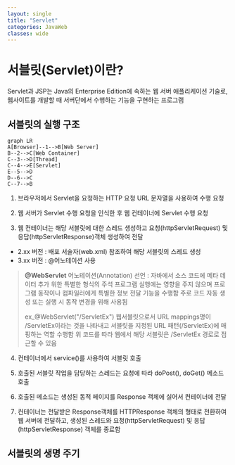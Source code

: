 ```yaml
---
layout: single
title: "Servlet"
categories: JavaWeb
classes: wide
---
```


# 서블릿(Servlet)이란?

Servlet과 JSP는 Java의 Enterprise Edition에 속하는 웹 서버 애플리케이션 기술로, 웹사이트를 개발할 때 서버단에서 수행하는 기능을 구현하는 프로그램

## 서블릿의 실행 구조
```mermaid
graph LR
A[Browser]--1-->B[Web Server]
B--2-->C[Web Container]
C--3-->D[Thread]
C--4-->E[Servlet]
E--5-->D
D--6-->C
C--7-->B
```
1.  브라우저에서 Servlet을 요청하는 HTTP 요청 URL 문자열을 사용하여 수행 요청

2. 웹 서버가 Servlet 수행 요청을 인식한 후 웹 컨테이너에 Servlet 수행 요청

3. 웹 컨테이너는 해당 서블릿에 대한 스레드 생성하고 요청(httpServletRequest) 및 응답(httpServletResponse)객체 생성하여 전달
 - 2.xx 버전 : 배포 서술자(web.xml) 참조하여 해당 서블릿의 스레드 생성
 - 3.xx 버전 : @어노테이션 사용
 > **@WebServlet**
 > 어노테이션(Annotation) 선언 : 자바에서 소스 코드에 메타 데이터 추가 위한 특별한 형식의 주석
 > 프로그램 실행에는 영향을 주지 않으며 프로그램 동작이나 컴파일러에게 특별한 정보 전달 기능을 수행함
 > 주로 코드 자동 생성 또는 실행 시 동작 변경을 위해 사용됨
 > 
 > ex_@WebServlet("/ServletEx")
 > 웹서블릿으로서 URL mappings명이 /ServletEx이라는 것을 나타내고 서블릿을 지정된 URL 패턴(/ServletEx)에 매핑하는 역할 수행함
 > 위 코드를 따라 웹에서 해당 서블릿은 /ServletEx 경로로 접근할 수 있음

4. 컨테이너에서 service()를 사용하여 서블릿 호출

5. 호출된 서블릿 작업을 담당하는 스레드는 요청에 따라 doPost(), doGet() 메소드 호출

6. 호출된 메소드는 생성된 동적 페이지를 Response 객체에 실어서 컨테이너에 전달

7. 컨테이너는 전달받은 Response객체를 HTTPResponse 객체의 형태로 전환하여 웹 서버에 전달하고, 생성된 스레드와 요청(httpServletRequest) 및 응답(httpServletResponse) 객체를 종료함
 
 ## 서블릿의 생명 주기
